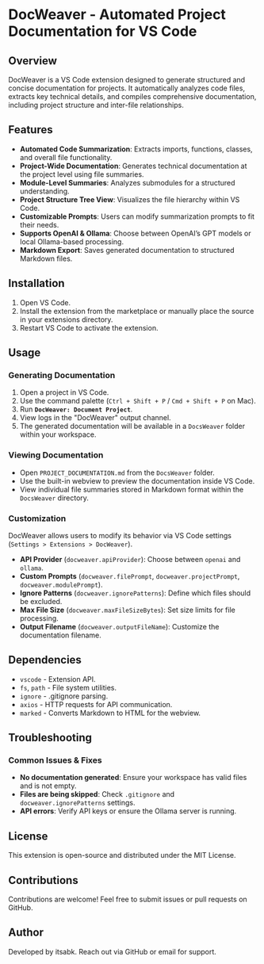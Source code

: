 # DocWeaver - Automated Project Documentation for VS Code

## Overview

DocWeaver is a VS Code extension designed to generate structured and concise documentation for projects. It automatically analyzes code files, extracts key technical details, and compiles comprehensive documentation, including project structure and inter-file relationships.

## Features

- **Automated Code Summarization**: Extracts imports, functions, classes, and overall file functionality.
- **Project-Wide Documentation**: Generates technical documentation at the project level using file summaries.
- **Module-Level Summaries**: Analyzes submodules for a structured understanding.
- **Project Structure Tree View**: Visualizes the file hierarchy within VS Code.
- **Customizable Prompts**: Users can modify summarization prompts to fit their needs.
- **Supports OpenAI & Ollama**: Choose between OpenAI’s GPT models or local Ollama-based processing.
- **Markdown Export**: Saves generated documentation to structured Markdown files.

## Installation

1. Open VS Code.
2. Install the extension from the marketplace or manually place the source in your extensions directory.
3. Restart VS Code to activate the extension.

## Usage

### Generating Documentation

1. Open a project in VS Code.
2. Use the command palette (`Ctrl + Shift + P` / `Cmd + Shift + P` on Mac).
3. Run **`DocWeaver: Document Project`**.
4. View logs in the "DocWeaver" output channel.
5. The generated documentation will be available in a `DocsWeaver` folder within your workspace.

### Viewing Documentation

- Open `PROJECT_DOCUMENTATION.md` from the `DocsWeaver` folder.
- Use the built-in webview to preview the documentation inside VS Code.
- View individual file summaries stored in Markdown format within the `DocsWeaver` directory.

### Customization

DocWeaver allows users to modify its behavior via VS Code settings (`Settings > Extensions > DocWeaver`).

- **API Provider** (`docweaver.apiProvider`): Choose between `openai` and `ollama`.
- **Custom Prompts** (`docweaver.filePrompt`, `docweaver.projectPrompt`, `docweaver.modulePrompt`).
- **Ignore Patterns** (`docweaver.ignorePatterns`): Define which files should be excluded.
- **Max File Size** (`docweaver.maxFileSizeBytes`): Set size limits for file processing.
- **Output Filename** (`docweaver.outputFileName`): Customize the documentation filename.

## Dependencies

- `vscode` - Extension API.
- `fs`, `path` - File system utilities.
- `ignore` - .gitignore parsing.
- `axios` - HTTP requests for API communication.
- `marked` - Converts Markdown to HTML for the webview.

## Troubleshooting

### Common Issues & Fixes

- **No documentation generated**: Ensure your workspace has valid files and is not empty.
- **Files are being skipped**: Check `.gitignore` and `docweaver.ignorePatterns` settings.
- **API errors**: Verify API keys or ensure the Ollama server is running.

## License

This extension is open-source and distributed under the MIT License.

## Contributions

Contributions are welcome! Feel free to submit issues or pull requests on GitHub.

## Author

Developed by itsabk. Reach out via GitHub or email for support.
